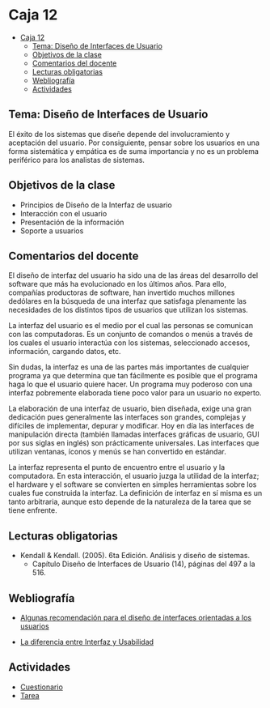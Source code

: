 # Caja 12

<!--toc:start-->
- [Caja 12](#caja-12)
  - [Tema: Diseño de Interfaces de Usuario](#tema-diseño-de-interfaces-de-usuario)
  - [Objetivos de la clase](#objetivos-de-la-clase)
  - [Comentarios del docente](#comentarios-del-docente)
  - [Lecturas obligatorias](#lecturas-obligatorias)
  - [Webliografía](#webliografía)
  - [Actividades](#actividades)
<!--toc:end-->

## Tema: Diseño de Interfaces de Usuario

El éxito de los sistemas que diseñe depende del involucramiento y aceptación del usuario. Por consiguiente, pensar sobre los usuarios en una forma sistemática y empática es de suma importancia y no es un problema periférico para los analistas de sistemas.

## Objetivos de la clase

- Principios de Diseño de la Interfaz de usuario
- Interacción con el usuario
- Presentación de la información
- Soporte a usuarios

## Comentarios del docente

El diseño de interfaz del usuario ha sido una de las áreas del desarrollo del software que más ha evolucionado en los últimos años. Para ello, compañías productoras de software, han invertido muchos millones dedólares en la búsqueda de una interfaz que satisfaga plenamente las necesidades de los distintos tipos de usuarios que utilizan los sistemas.

La interfaz del usuario es el medio por el cual las personas se comunican con las computadoras. Es un conjunto de comandos o menús a través de los cuales el usuario interactúa con los sistemas, seleccionado accesos, información, cargando datos, etc.

Sin dudas, la interfaz es una de las partes más importantes de cualquier programa ya que determina que tan fácilmente es posible que el programa haga lo que el usuario quiere hacer. Un programa muy poderoso con una interfaz pobremente elaborada tiene poco valor para un usuario no experto.

La elaboración de una interfaz de usuario, bien diseñada, exige una gran dedicación pues generalmente las interfaces son grandes, complejas y difíciles de implementar, depurar y modificar. Hoy en día las interfaces de manipulación directa (también llamadas interfaces gráficas de usuario, GUI por sus siglas en inglés) son prácticamente universales. Las interfaces que utilizan ventanas, íconos y menús se han convertido en estándar.

La interfaz representa el punto de encuentro entre el usuario y la computadora. En esta interacción, el usuario juzga la utilidad de la interfaz; el hardware y el software se convierten en simples herramientas sobre los cuales fue construida la interfaz. La definición de interfaz en sí misma es un tanto arbitraria, aunque esto depende de la naturaleza de la tarea que se tiene enfrente.

## Lecturas obligatorias

- Kendall & Kendall. (2005). 6ta Edición. Análisis y diseño de sistemas.
  - Capítulo Diseño de Interfaces de Usuario (14), páginas del 497 a la 516.

## Webliografía

- [Algunas recomendación para el diseño de interfaces orientadas a los usuarios](http://www.ticarte.com/contenido/diseno-de-interfaces-de-usuario)

- [La diferencia entre Interfaz y Usabilidad](https://www.fuegoyamana.com/blog/ux-y-ui-experiencia-interfaz-de-usuario/)

## Actividades

- [Cuestionario](./actividades/cuestionario.md)
- [Tarea](./actividades/tarea.md)
